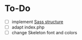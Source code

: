 # To-Do

- [ ] implement [Sass structure](http://thesassway.com/beginner/how-to-structure-a-sass-project)
- [ ] adapt index.php
- [ ] change Skeleton font and colors